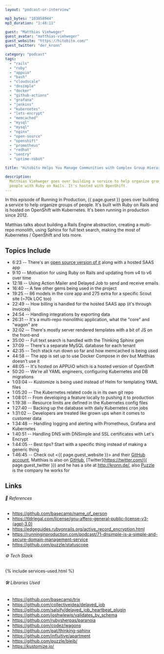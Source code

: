 ```yaml
---
layout: "podcast-or-interview"

mp3_bytes: "103858944"
mp3_duration: "1:48:11"

guest: "Matthias Viehweger"
guest_avatar: "matthias-viehweger"
guest_website: "https://hitobito.com/"
guest_twitter: "der_kronn"

category: "podcast"
tags:
  - "rails"
  - "ruby"
  - "appuio"
  - "bash"
  - "cloudscale"
  - "dnsimple"
  - "docker"
  - "github-actions"
  - "grafana"
  - "jenkins"
  - "kubernetes"
  - "lets-encrypt"
  - "memcached"
  - "mysql"
  - "mysql"
  - "nginx"
  - "open-source"
  - "openshift"
  - "prometheus"
  - "redhat"
  - "sentry"
  - "uptime-robot"

title: "Hitobito Helps You Manage Communities with Complex Group Hierarchies"

description:
  Matthias Viehweger goes over building a service to help organize groups of
  people with Ruby on Rails. It's hosted with OpenShift.
---
```


In this episode of Running in Production, {{ page.guest }} goes over building a
service to help organize groups of people. It's built with Ruby on Rails and is
hosted on OpenShift with Kubernetes. It's been running in production since 2012.

Matthias talks about building a Rails Engine abstraction, creating a multi-repo
monolith, using Sphinx for full text search, making the most of Kubernetes /
OpenShift and lots more.

## Topics Include

- 6:23 -- There's an [open source version of it](https://github.com/hitobito) along with a hosted SAAS app
- 9:10 -- Motivation for using Ruby on Rails and updating from v4 to v6 over time
- 12:18 -- Using Action Mailer and Delayed Job to send and receive emails
- 16:40 -- A few other gems being used in the project
- 19:25 -- 86 models in the core app and 275 extra for a specific Scout site (~70k LOC too)
- 22:49 -- How billing is handled for the hosted SAAS app (it's through invoices)
- 24:54 -- Handling integrations by exporting data
- 26:31 -- It's a multi-repo monolithic application, what the "core" and "wagon" are
- 32:02 -- There's mostly server rendered templates with a bit of JS on the front-end
- 35:00 -- Full text search is handled with the Thinking Sphinx gem
- 37:09 -- There's a separate MySQL database for each tenant
- 42:35 -- Tech stack run down so far and how memcached is being used
- 44:58 -- The app is set up to use Docker Compose in dev but Matthias doesn't use it
- 48:05 -- It's hosted on APPUiO which is a hosted version of OpenShift
- 50:20 -- We're all YAML engineers, configuring Kubernetes and DB migrations
- 1:03:04 -- Kustomize is being used instead of Helm for templating YAML files
- 1:05:20 -- The Kubernetes related code is in its own git repo
- 1:08:01 -- From developing a feature locally to pushing it to production
- 1:19:38 -- Resource limits are defined in the Kubernetes config files
- 1:27:40 -- Backing up the database with daily Kubernetes cron jobs
- 1:31:02 -- Developers are treated like grown ups when it comes to customer data
- 1:34:48 -- Handling logging and alerting with Prometheus, Grafana and Kubernetes
- 1:40:51 -- Handling DNS with DNSimple and SSL certificates with Let's Encrypt
- 1:44:05 -- Best tips? Start with a specific thing instead of making a generic thing
- 1:46:45 -- Check out <{{ page.guest_website }}> and their [GitHub account](https://github.com/hitobito), Matthias is also on [GitHub](https://github.com/kronn), [Twitter](https://twitter.com/{{ page.guest_twitter }}) and he has a site at <http://kronn.de/>, also [Puzzle](https://www.puzzle.ch/) is the company he works for

## Links

###### 📄 References

- <https://github.com/basecamp/name_of_person>
- <https://tldrlegal.com/license/gnu-affero-general-public-license-v3-(agpl-3.0)>
- <https://edgeguides.rubyonrails.org/active_record_encryption.html>
- <https://runninginproduction.com/podcast/71-dnsimple-is-a-simple-and-secure-domain-management-service>
- <https://github.com/puzzle/statuscope>

###### ⚙️ Tech Stack

{% include services-used.html %}

###### 🛠 Libraries Used

- <https://github.com/basecamp/trix>
- <https://github.com/collectiveidea/delayed_job>
- <https://github.com/salsify/delayed_job_heartbeat_plugin>
- <https://github.com/joshwlewis/validates_by_schema>
- <https://github.com/rubysherpas/paranoia>
- <https://github.com/codez/wagons>
- <https://github.com/pat/thinking-sphinx>
- <https://github.com/influitive/apartment>
- <https://github.com/puzzle/bleib/>
- <https://kustomize.io/>
